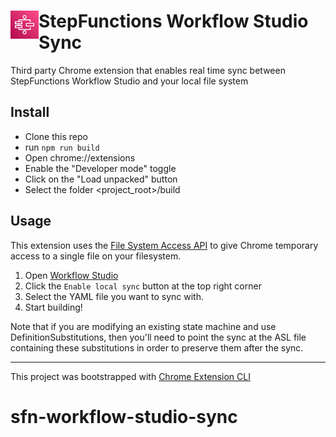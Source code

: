 # <img src="public/icons/icon_48.png" width="45" align="left"> StepFunctions Workflow Studio Sync

Third party Chrome extension that enables real time sync between StepFunctions Workflow Studio and your local file system

## Install
* Clone this repo
* run `npm run build`
* Open chrome://extensions
* Enable the "Developer mode" toggle 
* Click on the "Load unpacked" button
* Select the folder <project_root>/build

## Usage
This extension uses the [File System Access API](https://developer.mozilla.org/en-US/docs/Web/API/File_System_Access_API) to give Chrome temporary access to a single file on your filesystem.

1. Open [Workflow Studio](https://eu-west-1.console.aws.amazon.com/states/home?region=eu-west-1#/visual-editor?flowType=create)
2. Click the `Enable local sync` button at the top right corner
3. Select the YAML file you want to sync with. 
4. Start building!

Note that if you are modifying an existing state machine and use DefinitionSubstitutions, then you'll need to point the sync at the ASL file containing these substitutions in order to preserve them after the sync.

--- 

This project was bootstrapped with [Chrome Extension CLI](https://github.com/dutiyesh/chrome-extension-cli)

# sfn-workflow-studio-sync
